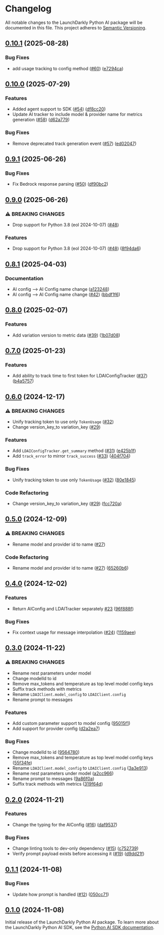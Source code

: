 # Changelog

All notable changes to the LaunchDarkly Python AI package will be documented in this file. This project adheres to [Semantic Versioning](http://semver.org).

## [0.10.1](https://github.com/launchdarkly/python-server-sdk-ai/compare/0.10.0...0.10.1) (2025-08-28)


### Bug Fixes

* add usage tracking to config method ([#60](https://github.com/launchdarkly/python-server-sdk-ai/issues/60)) ([e7294ca](https://github.com/launchdarkly/python-server-sdk-ai/commit/e7294ca14b298fc18933e055369a25be9aee4783))

## [0.10.0](https://github.com/launchdarkly/python-server-sdk-ai/compare/0.9.1...0.10.0) (2025-07-29)


### Features

* Added agent support to SDK ([#54](https://github.com/launchdarkly/python-server-sdk-ai/issues/54)) ([df8cc20](https://github.com/launchdarkly/python-server-sdk-ai/commit/df8cc20fe35edcb7a84874a156039cf906c45e2d))
* Update AI tracker to include model & provider name for metrics generation ([#58](https://github.com/launchdarkly/python-server-sdk-ai/issues/58)) ([d62a779](https://github.com/launchdarkly/python-server-sdk-ai/commit/d62a779912d0b42d5965ce652d02f0258533040a))


### Bug Fixes

* Remove deprecated track generation event ([#57](https://github.com/launchdarkly/python-server-sdk-ai/issues/57)) ([ed02047](https://github.com/launchdarkly/python-server-sdk-ai/commit/ed02047ac22ae3f091168abcf5543e9e1ff87242))

## [0.9.1](https://github.com/launchdarkly/python-server-sdk-ai/compare/0.9.0...0.9.1) (2025-06-26)


### Bug Fixes

* Fix Bedrock response parsing ([#50](https://github.com/launchdarkly/python-server-sdk-ai/issues/50)) ([df90bc2](https://github.com/launchdarkly/python-server-sdk-ai/commit/df90bc24c98b5a57bf944225774989b689b65d93))

## [0.9.0](https://github.com/launchdarkly/python-server-sdk-ai/compare/0.8.1...0.9.0) (2025-06-26)


### ⚠ BREAKING CHANGES

* Drop support for Python 3.8 (eol 2024-10-07) ([#48](https://github.com/launchdarkly/python-server-sdk-ai/issues/48))

### Features

* Drop support for Python 3.8 (eol 2024-10-07) ([#48](https://github.com/launchdarkly/python-server-sdk-ai/issues/48)) ([8f94da6](https://github.com/launchdarkly/python-server-sdk-ai/commit/8f94da65d9019e17fbabe1d1f5ce1168ace5957e))

## [0.8.1](https://github.com/launchdarkly/python-server-sdk-ai/compare/0.8.0...0.8.1) (2025-04-03)


### Documentation

* AI config --&gt; AI Config name change ([a123248](https://github.com/launchdarkly/python-server-sdk-ai/commit/a1232483bbd8a4a2212fb16e7e98ab6f6bdc8459))
* AI config --&gt; AI Config name change ([#42](https://github.com/launchdarkly/python-server-sdk-ai/issues/42)) ([bbdf1f6](https://github.com/launchdarkly/python-server-sdk-ai/commit/bbdf1f61fab77992a1d13207c81642d056e03f02))

## [0.8.0](https://github.com/launchdarkly/python-server-sdk-ai/compare/0.7.0...0.8.0) (2025-02-07)


### Features

* Add variation version to metric data ([#39](https://github.com/launchdarkly/python-server-sdk-ai/issues/39)) ([1b07d08](https://github.com/launchdarkly/python-server-sdk-ai/commit/1b07d08743c409689c5a084df8c39fce2400d2dd))

## [0.7.0](https://github.com/launchdarkly/python-server-sdk-ai/compare/0.6.0...0.7.0) (2025-01-23)


### Features

* Add ability to track time to first token for LDAIConfigTracker ([#37](https://github.com/launchdarkly/python-server-sdk-ai/issues/37)) ([b4a5757](https://github.com/launchdarkly/python-server-sdk-ai/commit/b4a5757ab7a1a8149891977cdfc25bdd4f7bba09))

## [0.6.0](https://github.com/launchdarkly/python-server-sdk-ai/compare/0.5.0...0.6.0) (2024-12-17)


### ⚠ BREAKING CHANGES

* Unify tracking token to use only `TokenUsage` ([#32](https://github.com/launchdarkly/python-server-sdk-ai/issues/32))
* Change version_key_to variation_key ([#29](https://github.com/launchdarkly/python-server-sdk-ai/issues/29))

### Features

* Add `LDAIConfigTracker.get_summary` method ([#31](https://github.com/launchdarkly/python-server-sdk-ai/issues/31)) ([e425b1f](https://github.com/launchdarkly/python-server-sdk-ai/commit/e425b1f9e7bf27ab195b877e62af48012eb601c1))
* Add `track_error` to mirror `track_success` ([#33](https://github.com/launchdarkly/python-server-sdk-ai/issues/33)) ([404f704](https://github.com/launchdarkly/python-server-sdk-ai/commit/404f704dd38f4fc15c718e3dc1027efbda5f36b6))


### Bug Fixes

* Unify tracking token to use only `TokenUsage` ([#32](https://github.com/launchdarkly/python-server-sdk-ai/issues/32)) ([80e1845](https://github.com/launchdarkly/python-server-sdk-ai/commit/80e18452a936356937660eabe7a186beae4d17bd))


### Code Refactoring

* Change version_key_to variation_key ([#29](https://github.com/launchdarkly/python-server-sdk-ai/issues/29)) ([fcc720a](https://github.com/launchdarkly/python-server-sdk-ai/commit/fcc720a101c97ccb92fd95509b3e7819d557dde5))

## [0.5.0](https://github.com/launchdarkly/python-server-sdk-ai/compare/0.4.0...0.5.0) (2024-12-09)


### ⚠ BREAKING CHANGES

* Rename model and provider id to name ([#27](https://github.com/launchdarkly/python-server-sdk-ai/issues/27))

### Code Refactoring

* Rename model and provider id to name ([#27](https://github.com/launchdarkly/python-server-sdk-ai/issues/27)) ([65260b6](https://github.com/launchdarkly/python-server-sdk-ai/commit/65260b621acee07b38e9ebaeb4a10c1e4c9db794))

## [0.4.0](https://github.com/launchdarkly/python-server-sdk-ai/compare/0.3.0...0.4.0) (2024-12-02)


### Features

* Return AIConfig and LDAITracker separately [#23](https://github.com/launchdarkly/python-server-sdk-ai/issues/23) ([96f888f](https://github.com/launchdarkly/python-server-sdk-ai/commit/96f888f50503cc2e9e2c30bf1c21f80a2773c8b5))


### Bug Fixes

* Fix context usage for message interpolation ([#24](https://github.com/launchdarkly/python-server-sdk-ai/issues/24)) ([1159aee](https://github.com/launchdarkly/python-server-sdk-ai/commit/1159aeeda7c46cf2dab93f209929dbad5d35dc80))

## [0.3.0](https://github.com/launchdarkly/python-server-sdk-ai/compare/0.2.0...0.3.0) (2024-11-22)


### ⚠ BREAKING CHANGES

* Rename nest parameters under model
* Change modelId to id
* Remove max_tokens and temperature as top level model config keys
* Suffix track methods with metrics
* Rename `LDAIClient.model_config` to `LDAIClient.config`
* Rename prompt to messages

### Features

* Add custom parameter support to model config ([95015f1](https://github.com/launchdarkly/python-server-sdk-ai/commit/95015f1f29b4ddf0acc2f22b72a5c0c4241fd3f3))
* Add support for provider config ([d2a2ea7](https://github.com/launchdarkly/python-server-sdk-ai/commit/d2a2ea7a16159de5c11484114ad4a7ae6369f9c6))


### Bug Fixes

* Change modelId to id ([9564780](https://github.com/launchdarkly/python-server-sdk-ai/commit/9564780ea2b919d456431e3309b73156f8e9817d))
* Remove max_tokens and temperature as top level model config keys ([55f34fe](https://github.com/launchdarkly/python-server-sdk-ai/commit/55f34fec9410124d24318feadada9e087e7d4cb8))
* Rename `LDAIClient.model_config` to `LDAIClient.config` ([3a3e913](https://github.com/launchdarkly/python-server-sdk-ai/commit/3a3e913d9e1586278d9fe6228f79f6748cbbd605))
* Rename nest parameters under model ([a2cc966](https://github.com/launchdarkly/python-server-sdk-ai/commit/a2cc9662bdc526f0b6a3a271a4b4f46b95d0ec2f))
* Rename prompt to messages ([9a86f0a](https://github.com/launchdarkly/python-server-sdk-ai/commit/9a86f0af9322baf71d7ddddb6115d585582cfc86))
* Suffix track methods with metrics ([319f64d](https://github.com/launchdarkly/python-server-sdk-ai/commit/319f64da54815854163d663022fdffc274c2059a))

## [0.2.0](https://github.com/launchdarkly/python-server-sdk-ai/compare/0.1.1...0.2.0) (2024-11-21)


### Features

* Change the typing for the AIConfig ([#16](https://github.com/launchdarkly/python-server-sdk-ai/issues/16)) ([daf9537](https://github.com/launchdarkly/python-server-sdk-ai/commit/daf95372328f1b1e4e9e27333498642136f43838))


### Bug Fixes

* Change linting tools to dev-only dependency ([#15](https://github.com/launchdarkly/python-server-sdk-ai/issues/15)) ([c752739](https://github.com/launchdarkly/python-server-sdk-ai/commit/c752739d1c34cbf7f78cc3f89c37a688671c7366))
* Verify prompt payload exists before accessing it ([#19](https://github.com/launchdarkly/python-server-sdk-ai/issues/19)) ([d9dd21f](https://github.com/launchdarkly/python-server-sdk-ai/commit/d9dd21f2189de62eac70ad9db3755e4a2cf36511))

## [0.1.1](https://github.com/launchdarkly/python-server-sdk-ai/compare/0.1.0...0.1.1) (2024-11-08)


### Bug Fixes

* Update how prompt is handled ([#12](https://github.com/launchdarkly/python-server-sdk-ai/issues/12)) ([050cc71](https://github.com/launchdarkly/python-server-sdk-ai/commit/050cc71dde52db3174153a0c9c08021580530833))

## [0.1.0](https://github.com/launchdarkly/python-server-sdk-ai/compare/v0.1.0...0.1.0) (2024-11-08)

Initial release of the LaunchDarkly Python AI package. To learn more about the LaunchDarkly Python AI SDK, see the [Python AI SDK documentation](https://docs.launchdarkly.com/sdk/ai/python).

